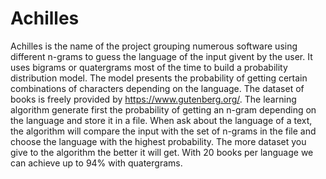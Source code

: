 # Achilles

Achilles is the name of the project grouping numerous software using different n-grams to guess the language of the input givent by the user.
It uses bigrams or quatergrams most of the time to build a probability distribution model. The model presents the probability of getting certain combinations of characters depending on the language.
The dataset of books is freely provided by https://www.gutenberg.org/. 
The learning algorithm generate first the probability of getting an n-gram depending on the language and store it in a file. When ask about the language of a text, the algorithm will compare the input with the set of n-grams in the file and choose the language with the highest probability.
The more dataset you give to the algorithm the better it will get. With 20 books per language we can achieve up to 94% with quatergrams.
